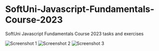 # SoftUni-Javascript-Fundamentals-Course-2023
SoftUni Javascript Fundamentals Course 2023 tasks and exercises

![Screenshot 1](https://user-images.githubusercontent.com/122614355/212877460-9bf2f771-4642-40dd-8106-6a03cad86766.png)
![Screenshot 2](https://user-images.githubusercontent.com/122614355/212877462-dc0d8cb2-ce25-484b-a59a-22e15f2414fd.png)
![Screenshot 3](https://user-images.githubusercontent.com/122614355/212877464-5b9ec449-1ac9-4dc9-8f3c-44ed8e347e1c.png)
